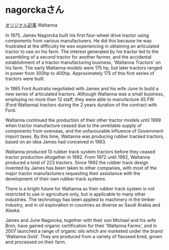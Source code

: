 # nagorckaさん

[オリジナル記事](https://www.wendishheritage.org.au/nagorcka-weekend-at-tarrington/)
Waltanna

In 1975, James Nagorcka built his first four-wheel drive tractor using components from various manufacturers. He did this because he was frustrated at the difficulty he was experiencing in obtaining an articulated tractor to use on his farm. The interest generated by his tractor led to the assembling of a second tractor for another farmer, and the accidental establishment of a tractor manufacturing business, ‘Waltanna Tractors’ on his farm. The early Waltanna models were 175 hp, but later tractors ranged in power from 300hp to 400hp. Approximately 175 of this first series of tractors were built.

In 1985 Ford Australia negotiated with James and his wife June to build a new series of articulated tractors. Although Waltanna was a small business, employing no more than 12 staff, they were able to manufacture 45 FW (Ford Waltanna) tractors during the 2 years duration of the contract with Ford.

Waltanna continued the production of their other tractor models until 1989 when tractor manufacture ceased due to the unreliable supply of components from overseas, and the unfavourable influence of Government import taxes. By this time, Waltanna was producing rubber tracked tractors, based on an idea James had conceived in 1983.

Waltanna produced 13 rubber track system tractors before they ceased tractor production altogether in 1992. From 1972 until 1992, Waltanna produced a total of 223 tractors. Since 1992 the rubber track design invented by James has been taken to other companies, with most of the major tractor manufacturers requesting their assistance with the development of their own rubber track systems.

There is a bright future for Waltanna as their rubber track system is not restricted to use in agriculture only, but is applicable to many other industries. The technology has been applied to machinery in the timber industry, and in oil exploration in countries as diverse as Saudi Arabia and Alaska.

James and June Nagorcka, together with their son Michael and his wife Bron, have gained organic certification for their ‘Waltanna Farms’, and in 2007 launched a range of organic oils which are marketed under the brand ‘Waltanna Gold’. They are produced from a variety of flaxseed bred, grown and processed on their farm.
